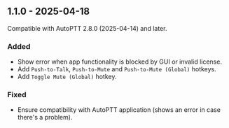 ## 1.1.0 - 2025-04-18
Compatible with AutoPTT 2.8.0 (2025-04-14) and later.
### Added
* Show error when app functionality is blocked by GUI or invalid license.
* Add `Push-to-Talk`, `Push-to-Mute` and `Push-to-Mute (Global)` hotkeys.
* Add `Toggle Mute (Global)` hotkey.
### Fixed
* Ensure compatibility with AutoPTT application (shows an error in case there's a problem).
